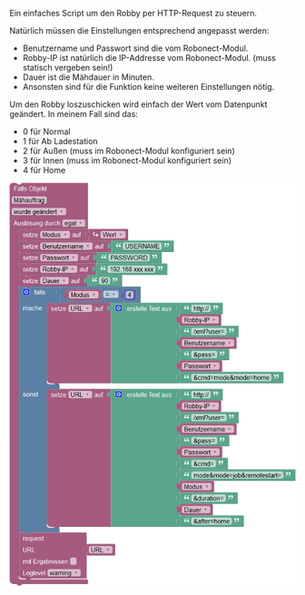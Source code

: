 Ein einfaches Script um den Robby per HTTP-Request zu steuern.

Natürlich müssen die Einstellungen entsprechend angepasst werden:

- Benutzername und Passwort sind die vom Robonect-Modul.
- Robby-IP ist natürlich die IP-Addresse vom Robonect-Modul. (muss statisch vergeben sein!)
- Dauer ist die Mähdauer in Minuten.
- Ansonsten sind für die Funktion keine weiteren Einstellungen nötig.

Um den Robby loszuschicken wird einfach der Wert vom Datenpunkt geändert.
In meinem Fall sind das:
- 0 für Normal
- 1 für Ab Ladestation
- 2 für Außen (muss im Robonect-Modul konfiguriert sein)
- 3 für Innen (muss im Robonect-Modul konfiguriert sein)
- 4 für Home

<img src="Robonect-Blockly.png">
